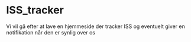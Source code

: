 # ISS_tracker
Vi vil gå efter at lave en hjemmeside der tracker ISS og eventuelt giver en notifikation når den er synlig over os
